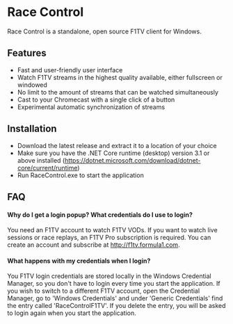 # Race Control
Race Control is a standalone, open source F1TV client for Windows.

## Features
* Fast and user-friendly user interface
* Watch F1TV streams in the highest quality available, either fullscreen or windowed
* No limit to the amount of streams that can be watched simultaneously
* Cast to your Chromecast with a single click of a button
* Experimental automatic synchronization of streams

## Installation
* Download the latest release and extract it to a location of your choice
* Make sure you have the .NET Core runtime (desktop) version 3.1 or above installed (https://dotnet.microsoft.com/download/dotnet-core/current/runtime)
* Run RaceControl.exe to start the application

## FAQ
#### Why do I get a login popup? What credentials do I use to login?
You need an F1TV account to watch F1TV VODs. If you want to watch live sessions or race replays, an F1TV Pro subscription is required. You can create an account and subscribe at http://f1tv.formula1.com.
#### What happens with my credentials when I login?
You F1TV login credentials are stored locally in the Windows Credential Manager, so you don't have to login every time you start the application. If you wish to switch to a different F1TV account, open the Credential Manager, go to 'Windows Credentials' and under 'Generic Credentials' find the entry called 'RaceControlF1TV'. If you delete the entry, you will be asked to login again when you start the application.
